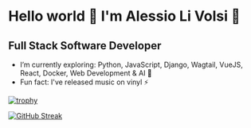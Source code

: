# Hello world 👋 I'm Alessio Li Volsi 🤖

## Full Stack Software Developer


- I’m currently exploring: Python, JavaScript, Django, Wagtail, VueJS, React, Docker, Web Development & AI 🔭
- Fun fact: I've released music on vinyl ⚡



[![trophy](https://github-profile-trophy.vercel.app/?username=alessio-livolsi)](https://github.com/ryo-ma/github-profile-trophy)



[![GitHub Streak](https://streak-stats.demolab.com/?user=alessio-livolsi)](https://git.io/streak-stats)
